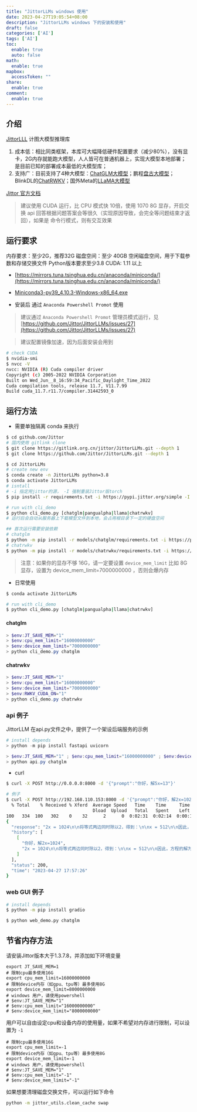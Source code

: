 ```yaml
---
title: "JittorLLMs windows 使用"
date: 2023-04-27T19:05:54+08:00
description: "JittorLLMs windows 下的安装和使用"
draft: false
categories: ['AI']
tags: ['AI']
toc:
  enable: true
  auto: false
math:
  enable: true
mapbox:
  accessToken: ""
share:
  enable: true
comment:
  enable: true
---
```


## 介绍

[JittorLLL](https://github.com/Jittor/JittorLLMs) 计图大模型推理库

1.  成本低：相比同类框架，本库可大幅降低硬件配置要求（减少80%），没有显卡，2G内存就能跑大模型，人人皆可在普通机器上，实现大模型本地部署；是目前已知的部署成本最低的大模型库；
2.  支持广：目前支持了4种大模型：[ChatGLM大模型](https://github.com/THUDM/ChatGLM-6B)；鹏程[盘古大模型](https://openi.org.cn/pangu/)；BlinkDL的[ChatRWKV](https://github.com/BlinkDL/ChatRWKV)；国外Meta的[LLaMA大模型](https://github.com/facebookresearch/llama)

[Jittor 官方文档](https://cg.cs.tsinghua.edu.cn/jittor/assets/docs/index.html)

> 建议使用 CUDA 运行，比 CPU 模式快 10倍，使用 1070 8G 显存，开启交换
> api 回答根据问题答案会等很久（实现原因导致，会完全等问题结束才返回），如果是 命令行模式，则有交互效果

## 运行要求

内存要求：至少2G，推荐32G
磁盘空间：至少 40GB 空闲磁盘空间，用于下载参数和存储交换文件
Python版本要求至少3.8
CUDA: 1.11 以上

- [https://mirrors.tuna.tsinghua.edu.cn/anaconda/miniconda/](https://mirrors.tuna.tsinghua.edu.cn/anaconda/miniconda/)
- [Miniconda3-py39_4.10.3-Windows-x86_64.exe](https://mirrors.tuna.tsinghua.edu.cn/anaconda/miniconda/Miniconda3-py39_4.10.3-Windows-x86_64.exe)

- 安装后 通过 `Anaconda Powershell Promot` 使用

> 建议通过 `Anaconda Powershell Promot` 管理员模式运行，见 [https://github.com/Jittor/JittorLLMs/issues/27](https://github.com/Jittor/JittorLLMs/issues/27)

> 建议配置镜像加速，因为后面安装会用到

```bash
# check CUDA
$ nvidia-smi
$ nvcc -V
nvcc: NVIDIA (R) Cuda compiler driver
Copyright (c) 2005-2022 NVIDIA Corporation
Built on Wed_Jun__8_16:59:34_Pacific_Daylight_Time_2022
Cuda compilation tools, release 11.7, V11.7.99
Build cuda_11.7.r11.7/compiler.31442593_0
```

## 运行方法

- 需要单独隔离 conda 来执行

```bash
$ cd github.com/Jittor
# 国内使用 gitlink clone
$ git clone https://gitlink.org.cn/jittor/JittorLLMs.git --depth 1
$ git clone https://github.com/Jittor/JittorLLMs.git --depth 1

$ cd JittorLLMs
# create new env
$ conda create -n JittorLLMs python=3.8
$ conda activate JittorLLMs
# isntall
# -i 指定用jittor的源， -I 强制重装Jittor版torch
$ pip install -r requirements.txt -i https://pypi.jittor.org/simple -I

# run with cli_demo
$ python cli_demo.py [chatglm|pangualpha|llama|chatrwkv]
# 运行后会自动从服务器上下载模型文件到本地，会占用根目录下一定的硬盘空间

## 首次运行需要安装依赖
# chatglm
$ python -m pip install -r models/chatglm/requirements.txt -i https://pypi.jittor.org/simple
# chatrwkv
$ python -m pip install -r models/chatrwkv/requirements.txt -i https://pypi.jittor.org/simple
```

> 注意：如果你的显存不够 16G，请一定要设置 `device_mem_limit`
> 比如 8G 显存，设置为 device_mem_limit=7000000000 ，否则会爆内存

- 日常使用

```bash
$ conda activate JittorLLMs

# run with cli_demo
$ python cli_demo.py [chatglm|pangualpha|llama|chatrwkv]
```

#### chatglm

```ps1
> $env:JT_SAVE_MEM="1"
> $env:cpu_mem_limit="16000000000"
> $env:device_mem_limit="7000000000"
> python cli_demo.py chatglm
```

#### chatrwkv

```ps1
> $env:JT_SAVE_MEM="1"
> $env:cpu_mem_limit="16000000000"
> $env:device_mem_limit="7000000000"
> $env:RWKV_CUDA_ON="1"
> python cli_demo.py chatrwkv
```

### api 例子

JittorLLM 在api.py文件之中，提供了一个架设后端服务的示例

```ps1
# install depends
> python -m pip install fastapi uvicorn

> $env:JT_SAVE_MEM="1" ; $env:cpu_mem_limit="16000000000" ; $env:device_mem_limit="7000000000"
> python api.py chatglm
```

- curl

```bash
$ curl -X POST http://0.0.0.0:8000 -d '{"prompt":"你好，解5x=13"}'

# 例子
$ curl -X POST http://192.168.110.153:8000 -d '{"prompt":"你好，解2x=1024"}'
  % Total    % Received % Xferd  Average Speed   Time    Time     Time  Current
                                 Dload  Upload   Total   Spent    Left  Speed
100   334  100   302    0    32      2      0  0:02:31  0:02:14  0:00:17    76
{
  "response": "2x = 1024\n\n将等式两边同时除以2，得到：\n\nx = 512\n\n因此，方程的解为 x = 512。",
  "history": [
    [
      "你好，解2x=1024",
      "2x = 1024\n\n将等式两边同时除以2，得到：\n\nx = 512\n\n因此，方程的解为 x = 512。"
    ]
  ],
  "status": 200,
  "time": "2023-04-27 17:57:26"
}
```

### web GUI 例子

```bash
# install depends
$ python -m pip install gradio

$ python web_demo.py chatglm
```

## 节省内存方法

请安装Jittor版本大于1.3.7.8，并添加如下环境变量

```
export JT_SAVE_MEM=1
# 限制cpu最多使用16G
export cpu_mem_limit=16000000000
# 限制device内存（如gpu、tpu等）最多使用8G
export device_mem_limit=8000000000
# windows 用户，请使用powershell
# $env:JT_SAVE_MEM="1"
# $env:cpu_mem_limit="16000000000"
# $env:device_mem_limit="8000000000"
```

用户可以自由设定cpu和设备内存的使用量，如果不希望对内存进行限制，可以设置为 `-1`

```
# 限制cpu最多使用16G
export cpu_mem_limit=-1
# 限制device内存（如gpu、tpu等）最多使用8G
export device_mem_limit=-1
# windows 用户，请使用powershell
# $env:JT_SAVE_MEM="1"
# $env:cpu_mem_limit="-1"
# $env:device_mem_limit="-1"
```

如果想要清理磁盘交换文件，可以运行如下命令

```bash
python -m jittor_utils.clean_cache swap
```